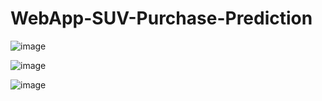 # WebApp-SUV-Purchase-Prediction
![image](https://user-images.githubusercontent.com/54589763/175773011-aff660f6-1a4b-468a-833f-d53a95766ece.png)

![image](https://user-images.githubusercontent.com/54589763/175773115-a8c23f16-e457-413e-8773-be4e8f8ac958.png)

![image](https://user-images.githubusercontent.com/54589763/175773103-be16149f-ccbe-4034-9ca8-1a6315ecd4d5.png)

